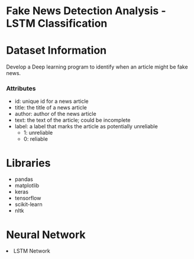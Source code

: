 # Fake News Detection Analysis - LSTM Classification



# Dataset Information

Develop a Deep learning program to identify when an article might be fake news.

### Attributes
- id: unique id for a news article
- title: the title of a news article
- author: author of the news article
- text: the text of the article; could be incomplete
- label: a label that marks the article as potentially unreliable
    - 1: unreliable
    - 0: reliable


# Libraries

- pandas
- matplotlib
- keras
- tensorflow
- scikit-learn
- nltk

# Neural Network

<li>LSTM Network
  

